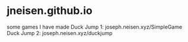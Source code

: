 # jneisen.github.io
some games I have made
Duck Jump 1: joseph.neisen.xyz/SimpleGame
Duck Jump 2: joseph.neisen.xyz/duckjump
